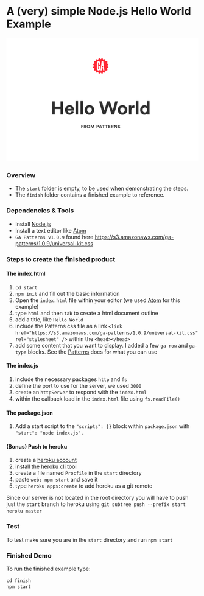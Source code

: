 # A (very) simple Node.js Hello World Example

![demo output](demo.png)

### Overview
- The `start` folder is empty, to be used when demonstrating the steps.
- The `finish` folder contains a finished example to reference.

### Dependencies & Tools
- Install [Node.js](https://nodejs.org/en/download/)
- Install a text editor like [Atom](http://atom.io)
- `GA Patterns v1.0.9` found here https://s3.amazonaws.com/ga-patterns/1.0.9/universal-kit.css

### Steps to create the finished product
#### The index.html
1. `cd start`
2. `npm init` and fill out the basic information
3. Open the `index.html` file within your editor (we used [Atom](http://atom.io) for this example)
4. type `html` and then `tab` to create a html document outline
5. add a title, like `Hello World`
6. include the Patterns css file as a link `<link href="https://s3.amazonaws.com/ga-patterns/1.0.9/universal-kit.css" rel="stylesheet" />` within the `<head></head>`
7. add some content that you want to display. I added a few `ga-row` and `ga-type` blocks. See the [Patterns](http://patterns.generalassemb.ly/kits/universal) docs for what you can use

#### The index.js
1. include the necessary packages `http` and `fs`
2. define the port to use for the server, we used `3000`
3. create an `httpServer` to respond with the `index.html`
4. within the callback load in the `index.html` file using `fs.readFile()`

#### The package.json
1. Add a start script to the `"scripts": {}` block within `package.json` with `"start": "node index.js",`

#### (Bonus) Push to heroku
1. create a [heroku account](https://signup.heroku.com/)
2. install the [heroku cli tool](https://devcenter.heroku.com/articles/heroku-cli)
3. create a file named `Procfile` in the `start` directory
4. paste `web: npm start` and save it
5. type `heroku apps:create` to add heroku as a git remote

Since our server is not located in the root directory you will have to push just the `start` branch to heroku using `git subtree push --prefix start heroku master`

### Test
To test make sure you are in the `start` directory and run `npm start`

### Finished Demo
To run the finished example type:
```
cd finish
npm start
```
